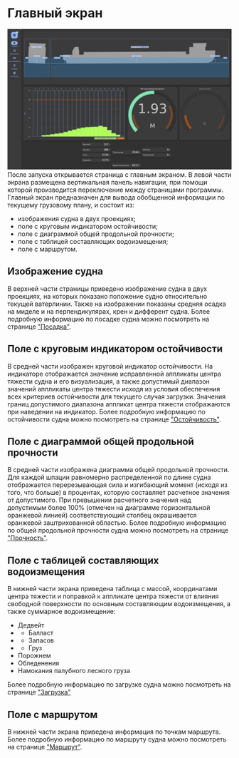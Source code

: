 # Главный экран
![Общий вид страницы "Главный экран"](/assets/image/program_sheets/ru/sheet03_mainScreen/img1.jpg "Общий вид страницы 'Главный экран'")
После запуска открывается страница с главным экраном. В левой части экрана размещена вертикальная панель навигации, при помощи которой производится переключение между страницами программы. Главный экран предназначен для вывода обобщенной информации по текущему грузовому плану, и состоит из:
- изображения судна в двух проекциях;
- поле с круговым индикатором остойчивости;
- поле с диаграммой общей продольной прочности;
- поле с таблицей составляющих водоизмещения;
- поле с маршрутом.

## Изображение судна
В верхней части страницы приведено изображение судна в двух проекциях, на которых показано положение судно относительно текущей ватерлинии. Также на изображении показаны средняя осадка на миделе и на перпендикулярах, крен и дифферент судна. Более подробную информацию по посадке судна можно посмотреть на странице ["Посадка"](/docs/user-guide/ru/part06_draft/part06_draft.md).

## Поле с круговым индикатором остойчивости
В средней части изображен круговой индикатор остойчивости. На индикаторе отображается значение исправленной аппликаты центра тяжести судна и его визуализация, а также допустимый диапазон  значений аппликаты центра тяжести исходя из условия обеспечения всех критериев остойчивости для текущего случая загрузки. Значения границ допустимого диапазона аппликат центра тяжести отображаются при наведении на индикатор. Более подробную информацию по остойчивости судна можно посмотреть на странице ["Остойчивость"](/docs/user-guide/ru/part08_stability/part08_stability.md).

## Поле с диаграммой общей продольной прочности
В средней части изображена диаграмма общей продольной прочности. Для каждой шпации равномерно распределенной по длине судна отображается перерезывающая сила и изгибающий момент (исходя из того, что больше) в процентах, которую составляет расчетное значения от допустимого. При превышении расчетного значения над допустимым более 100% (отмечен на диаграмме горизонтальной оранжевой линией) соответствующий столбец  окрашивается оранжевой заштрихованной областью. Более подробную информацию по общей продольной прочности судна можно посмотреть на странице ["Прочность"](/docs/user-guide/ru/part07_strength/part07_strength.md).

## Поле с таблицей составляющих водоизмещения
В нижней части экрана приведена таблица с массой, координатами центра тяжести и поправкой к аппликате центра тяжести от влияния свободной поверхности по основным составляющим водоизмещения, а также суммарное водоизмещение:
- Дедвейт
- - Балласт
- - Запасов
- - Груз
- Порожнем
- Обледенения
- Намокания палубного лесного груза

Более подробную информацию по загрузке судна можно посмотреть на странице ["Загрузка"](/docs/user-guide/ru/part05_loading/part05_loading.md)

## Поле с маршрутом
В нижней части экрана приведена информация по точкам маршрута. Более подробную информацию по маршруту судна можно посмотреть на странице ["Маршрут"](/docs/user-guide/ru//part04_shipInfo/part03_shipInfo.md).